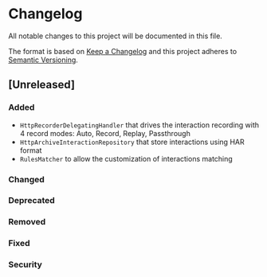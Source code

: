 # Changelog
All notable changes to this project will be documented in this file.

The format is based on [Keep a Changelog](http://keepachangelog.com/en/1.0.0/)
and this project adheres to [Semantic Versioning](http://semver.org/spec/v2.0.0.html).

## [Unreleased]

### Added

- `HttpRecorderDelegatingHandler` that drives the interaction recording with 4 record modes: Auto, Record, Replay, Passthrough
- `HttpArchiveInteractionRepository` that store interactions using HAR format
- `RulesMatcher` to allow the customization of interactions matching

### Changed

### Deprecated

### Removed

### Fixed

### Security
